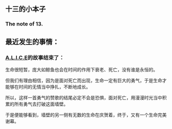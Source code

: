 ## 十三的小本子

### The note of 13.

## 最近发生的事情：
### [A.L.I.C.E][1]的故事结束了：
生命很短暂，庞大如鲸鱼也会在时间的作用下衰老、死亡，没有谁是永恒的。

但我们有理由相信，因为是面对死亡而出现，生命一定有巨大的勇气，于是生命才能够在时间的无情当中挣扎，不断地成长。

所以，这样一首勇气的赞歌的结尾必定不会是恐惧，面对死亡，用漫漫时光当中积累的所有勇气去打破这面墙壁。

于是便能够看到，墙壁的另一侧有无数的生命在庆贺着，终于，又有一个生命完美谢幕。



  [1]: https://github.com/DaPaoStudio/A.L.I.C.E
